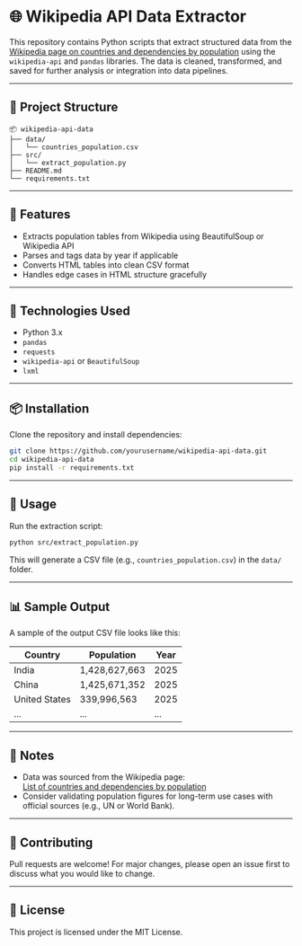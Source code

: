 
# 🌐 Wikipedia API Data Extractor

This repository contains Python scripts that extract structured data from the [Wikipedia page on countries and dependencies by population](https://en.wikipedia.org/wiki/List_of_countries_and_dependencies_by_population) using the `wikipedia-api` and `pandas` libraries. The data is cleaned, transformed, and saved for further analysis or integration into data pipelines.

---

## 📁 Project Structure

```
📦 wikipedia-api-data
├── data/
│   └── countries_population.csv
├── src/
│   └── extract_population.py
├── README.md
└── requirements.txt
```

---

## 🚀 Features

- Extracts population tables from Wikipedia using BeautifulSoup or Wikipedia API
- Parses and tags data by year if applicable
- Converts HTML tables into clean CSV format
- Handles edge cases in HTML structure gracefully

---

## 🧰 Technologies Used

- Python 3.x  
- `pandas`  
- `requests`  
- `wikipedia-api` or `BeautifulSoup`  
- `lxml`  

---

## 📦 Installation

Clone the repository and install dependencies:

```bash
git clone https://github.com/yourusername/wikipedia-api-data.git
cd wikipedia-api-data
pip install -r requirements.txt
```

---

## 🧪 Usage

Run the extraction script:

```bash
python src/extract_population.py
```

This will generate a CSV file (e.g., `countries_population.csv`) in the `data/` folder.

---

## 📊 Sample Output

A sample of the output CSV file looks like this:

| Country                | Population     | Year |
|------------------------|----------------|------|
| India                  | 1,428,627,663   | 2025 |
| China                  | 1,425,671,352   | 2025 |
| United States          | 339,996,563     | 2025 |
| ...                    | ...             | ...  |

---

## 📌 Notes

- Data was sourced from the Wikipedia page:  
  [List of countries and dependencies by population](https://en.wikipedia.org/wiki/List_of_countries_and_dependencies_by_population)
- Consider validating population figures for long-term use cases with official sources (e.g., UN or World Bank).

---

## 🤝 Contributing

Pull requests are welcome! For major changes, please open an issue first to discuss what you would like to change.

---

## 📄 License

This project is licensed under the MIT License.
